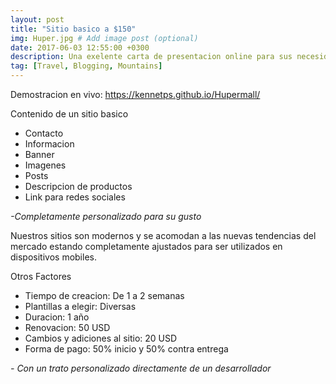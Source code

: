 ```yaml
---
layout: post
title: "Sitio basico a $150"
img: Huper.jpg # Add image post (optional)
date: 2017-06-03 12:55:00 +0300
description: Una exelente carta de presentacion online para sus necesidades mas directas
tag: [Travel, Blogging, Mountains]
---
```

Demostracion en vivo:
https://kennetps.github.io/Hupermall/

Contenido de un sitio basico

>
* Contacto 
* Informacion
* Banner
* Imagenes
* Posts
* Descripcion de productos
* Link para redes sociales

 <cite>-Completamente personalizado para su gusto</cite>

Nuestros sitios son modernos y se acomodan a las nuevas tendencias del mercado estando completamente ajustados para ser utilizados en dispositivos mobiles.

Otros Factores
>
* Tiempo de creacion: De 1 a 2 semanas 
* Plantillas a elegir: Diversas
* Duracion: 1 año
* Renovacion: 50 USD
* Cambios y adiciones al sitio: 20 USD
* Forma de pago: 50% inicio y 50% contra entrega

 <cite>- Con un trato personalizado directamente de un desarrollador</cite>
